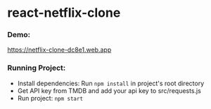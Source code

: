 # react-netflix-clone

### Demo:

https://netflix-clone-dc8e1.web.app

### Running Project:

* Install dependencies: Run `npm install` in project's root directory
* Get API key from TMDB and add your api key to src/requests.js
* Run project: `npm start`